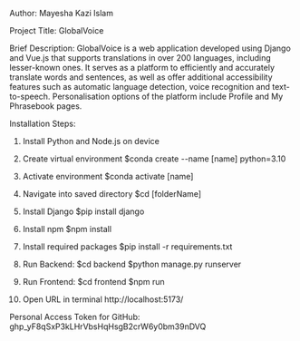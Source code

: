 Author: Mayesha Kazi Islam

Project Title: GlobalVoice

Brief Description:
GlobalVoice is a web application developed using Django and Vue.js that supports translations in over 200 languages, including lesser-known ones. It serves as a platform to efficiently and accurately translate words and sentences, as well as offer additional accessibility features such as automatic language detection, voice recognition and text-to-speech. Personalisation options of the platform include Profile and My Phrasebook pages.

Installation Steps:
1) Install Python and Node.js on device

2) Create virtual environment
$conda create --name [name] python=3.10

3) Activate environment
$conda activate [name]

4) Navigate into saved directory 
$cd [folderName]

5) Install Django
$pip install django

6) Install npm
$npm install

7) Install required packages
$pip install -r requirements.txt

8) Run Backend: 
$cd backend
$python manage.py runserver

9) Run Frontend:
$cd frontend
$npm run 

10) Open URL in terminal 
http://localhost:5173/


Personal Access Token for GitHub:
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

